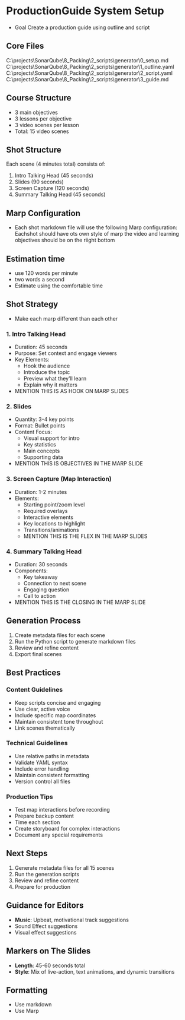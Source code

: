 # ProductionGuide System Setup
- Goal Create a production guide using outline and script

## Core Files
C:\projects\SonarQube\8_Packing\2_scripts\generator\0_setup.md
C:\projects\SonarQube\8_Packing\2_scripts\generator\1_outline.yaml
C:\projects\SonarQube\8_Packing\2_scripts\generator\2_script.yaml
C:\projects\SonarQube\8_Packing\2_scripts\generator\3_guide.md


## Course Structure
- 3 main objectives
- 3 lessons per objective
- 3 video scenes per lesson
- Total: 15 video scenes

## Shot Structure
Each scene (4 minutes total) consists of:
1. Intro Talking Head (45 seconds)
2. Slides (90 seconds)
3. Screen Capture (120 seconds)
4. Summary Talking Head (45 seconds)


## Marp Configuration
- Each shot markdown file will use the following Marp configuration:
 Eachshot should have ots own style of marp 
 the video and learning objectives should be on the riight bottom


## Estimation time 
- use 120 words per minute
- two words a second
- Estimate using the comfortable time 
 


## Shot Strategy
- Make each marp different than each other 
### 1. Intro Talking Head
- Duration: 45 seconds
- Purpose: Set context and engage viewers
- Key Elements:
  - Hook the audience
  - Introduce the topic
  - Preview what they'll learn
  - Explain why it matters
- MENTION THIS IS AS HOOK ON MARP SLIDES

### 2. Slides
- Quantity: 3-4 key points
- Format: Bullet points
- Content Focus:
  - Visual support for intro
  - Key statistics
  - Main concepts
  - Supporting data
- MENTION THIS IS OBJECTIVES IN THE MARP SLIDE

### 3. Screen Capture (Map Interaction)
- Duration: 1-2 minutes
- Elements:
  - Starting point/zoom level
  - Required overlays
  - Interactive elements
  - Key locations to highlight
  - Transitions/animations
  - MENTION THIS IS THE FLEX IN THE MARP SLIDES

### 4. Summary Talking Head
- Duration: 30 seconds
- Components:
  - Key takeaway
  - Connection to next scene
  - Engaging question
  - Call to action
- MENTION THIS IS THE CLOSING IN THE MARP SLIDE

## Generation Process

1. Create metadata files for each scene
2. Run the Python script to generate markdown files
3. Review and refine content
4. Export final scenes


## Best Practices

### Content Guidelines
- Keep scripts concise and engaging
- Use clear, active voice
- Include specific map coordinates
- Maintain consistent tone throughout
- Link scenes thematically

### Technical Guidelines
- Use relative paths in metadata
- Validate YAML syntax
- Include error handling
- Maintain consistent formatting
- Version control all files

### Production Tips
- Test map interactions before recording
- Prepare backup content
- Time each section
- Create storyboard for complex interactions
- Document any special requirements

## Next Steps
1. Generate metadata files for all 15 scenes
2. Run the generation scripts
3. Review and refine content
4. Prepare for production

## Guidance for Editors
- **Music**: Upbeat, motivational track suggestions
- Sound Effect suggestions
- Visual effect suggestions

## Markers on The Slides
- **Length**: 45-60 seconds total
- **Style**: Mix of live-action, text animations, and dynamic transitions

## Formatting
- Use markdown
- Use Marp